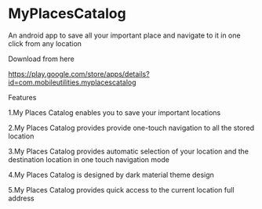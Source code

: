 # MyPlacesCatalog
An android app to save all your important place and navigate to it in one click from any location

Download from here

https://play.google.com/store/apps/details?id=com.mobileutilities.myplacescatalog

Features

1.My Places Catalog enables you to save your important locations

2.My Places Catalog provides provide one-touch navigation to all the stored location

3.My Places Catalog provides automatic selection of your location and the destination location in one touch navigation mode

4.My Places Catalog is designed by dark material theme design

5.My Places Catalog provides quick access to the current location full address
